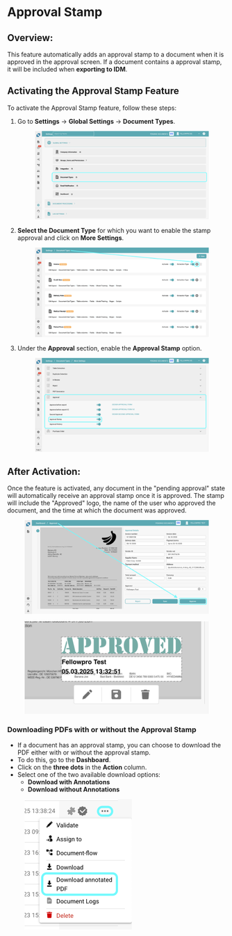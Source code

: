 # Approval Stamp

## **Overview:**

This feature automatically adds an approval stamp to a document when it is approved in the approval screen. If a document contains a approval stamp, it will be included when **exporting to IDM**.

## Activating the Approval Stamp Feature

To activate the Approval Stamp feature, follow these steps:

1.  Go to **Settings** → **Global Settings** → **Document Types**.

    <figure><img src="../../../../../../.gitbook/assets/ApprovalStamp_1.png" alt=""><figcaption></figcaption></figure>
2.  **Select the Document Type** for which you want to enable the stamp approval and click on **More Settings**.

    <figure><img src="../../../../../../.gitbook/assets/ApprovalStamp_2.png" alt=""><figcaption></figcaption></figure>
3.  Under the **Approval** section, enable the **Approval Stamp** option.

    <figure><img src="../../../../../../.gitbook/assets/ApprovalStamp_3.png" alt=""><figcaption></figcaption></figure>



## After Activation:

Once the feature is activated, any document in the "pending approval" state will automatically receive an approval stamp once it is approved. The stamp will include the "Approved" logo, the name of the user who approved the document, and the time at which the document was approved.

<figure><img src="../../../../../../.gitbook/assets/ApprovalStamp_4 (1).png" alt=""><figcaption></figcaption></figure>

<figure><img src="../../../../../../.gitbook/assets/ApprovalStamp_5 (1).png" alt=""><figcaption></figcaption></figure>

### Downloading PDFs with or without the **Approval Stamp** <a href="#id-4.-downloading-pdfs-with-or-without-annotations" id="id-4.-downloading-pdfs-with-or-without-annotations"></a>

* If a document has an approval stamp, you can choose to download the PDF either with or without the approval stamp.
* To do this, go to the **Dashboard**.
* Click on the **three dots** in the **Action** column.
* Select one of the two available download options:
  * **Download with Annotations**
  * **Download without Annotations**

<figure><img src="../../../../../../.gitbook/assets/ApprovalStamp_6.png" alt="" width="247"><figcaption></figcaption></figure>
